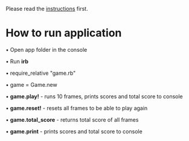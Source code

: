 Please read the [instructions](https://github.com/D1353L/bowling-scorer/blob/master/INSTRUCTIONS.md) first.

# **How to run application**

•   Open app folder in the console

•   Run **irb**

•   require_relative "game.rb"

•   game = Game.new

•   **game.play!** - runs 10 frames, prints scores and total score to console

•   **game.reset!** - resets all frames to be able to play again

•   **game.total_score** - returns total score of all frames

•   **game.print** - prints scores and total score to console
